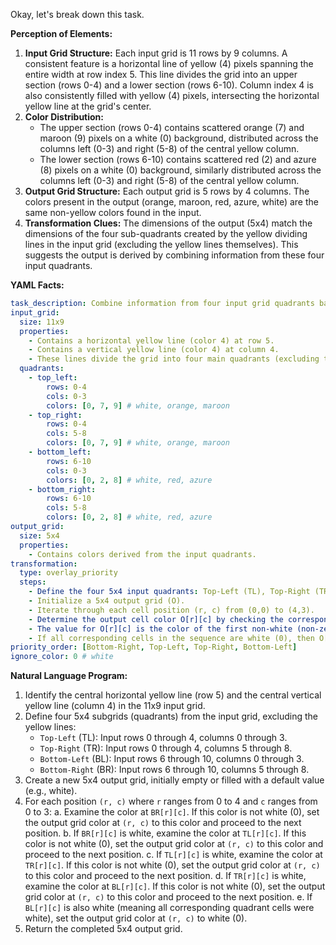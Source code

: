 Okay, let's break down this task.

**Perception of Elements:**

1.  **Input Grid Structure:** Each input grid is 11 rows by 9 columns. A consistent feature is a horizontal line of yellow (4) pixels spanning the entire width at row index 5. This line divides the grid into an upper section (rows 0-4) and a lower section (rows 6-10). Column index 4 is also consistently filled with yellow (4) pixels, intersecting the horizontal yellow line at the grid's center.
2.  **Color Distribution:**
    *   The upper section (rows 0-4) contains scattered orange (7) and maroon (9) pixels on a white (0) background, distributed across the columns left (0-3) and right (5-8) of the central yellow column.
    *   The lower section (rows 6-10) contains scattered red (2) and azure (8) pixels on a white (0) background, similarly distributed across the columns left (0-3) and right (5-8) of the central yellow column.
3.  **Output Grid Structure:** Each output grid is 5 rows by 4 columns. The colors present in the output (orange, maroon, red, azure, white) are the same non-yellow colors found in the input.
4.  **Transformation Clues:** The dimensions of the output (5x4) match the dimensions of the four sub-quadrants created by the yellow dividing lines in the input grid (excluding the yellow lines themselves). This suggests the output is derived by combining information from these four input quadrants.

**YAML Facts:**


```yaml
task_description: Combine information from four input grid quadrants based on a priority order to generate the output grid.
input_grid:
  size: 11x9
  properties:
    - Contains a horizontal yellow line (color 4) at row 5.
    - Contains a vertical yellow line (color 4) at column 4.
    - These lines divide the grid into four main quadrants (excluding the lines themselves).
  quadrants:
    - top_left:
        rows: 0-4
        cols: 0-3
        colors: [0, 7, 9] # white, orange, maroon
    - top_right:
        rows: 0-4
        cols: 5-8
        colors: [0, 7, 9] # white, orange, maroon
    - bottom_left:
        rows: 6-10
        cols: 0-3
        colors: [0, 2, 8] # white, red, azure
    - bottom_right:
        rows: 6-10
        cols: 5-8
        colors: [0, 2, 8] # white, red, azure
output_grid:
  size: 5x4
  properties:
    - Contains colors derived from the input quadrants.
transformation:
  type: overlay_priority
  steps:
    - Define the four 5x4 input quadrants: Top-Left (TL), Top-Right (TR), Bottom-Left (BL), Bottom-Right (BR).
    - Initialize a 5x4 output grid (O).
    - Iterate through each cell position (r, c) from (0,0) to (4,3).
    - Determine the output cell color O[r][c] by checking the corresponding cells in the input quadrants in the specific priority order: BR, TL, TR, BL.
    - The value for O[r][c] is the color of the first non-white (non-zero) cell found in the sequence: BR[r][c], TL[r][c], TR[r][c], BL[r][c].
    - If all corresponding cells in the sequence are white (0), then O[r][c] is white (0).
priority_order: [Bottom-Right, Top-Left, Top-Right, Bottom-Left]
ignore_color: 0 # white
```


**Natural Language Program:**

1.  Identify the central horizontal yellow line (row 5) and the central vertical yellow line (column 4) in the 11x9 input grid.
2.  Define four 5x4 subgrids (quadrants) from the input grid, excluding the yellow lines:
    *   `Top-Left` (TL): Input rows 0 through 4, columns 0 through 3.
    *   `Top-Right` (TR): Input rows 0 through 4, columns 5 through 8.
    *   `Bottom-Left` (BL): Input rows 6 through 10, columns 0 through 3.
    *   `Bottom-Right` (BR): Input rows 6 through 10, columns 5 through 8.
3.  Create a new 5x4 output grid, initially empty or filled with a default value (e.g., white).
4.  For each position `(r, c)` where `r` ranges from 0 to 4 and `c` ranges from 0 to 3:
    a.  Examine the color at `BR[r][c]`. If this color is not white (0), set the output grid color at `(r, c)` to this color and proceed to the next position.
    b.  If `BR[r][c]` is white, examine the color at `TL[r][c]`. If this color is not white (0), set the output grid color at `(r, c)` to this color and proceed to the next position.
    c.  If `TL[r][c]` is white, examine the color at `TR[r][c]`. If this color is not white (0), set the output grid color at `(r, c)` to this color and proceed to the next position.
    d.  If `TR[r][c]` is white, examine the color at `BL[r][c]`. If this color is not white (0), set the output grid color at `(r, c)` to this color and proceed to the next position.
    e.  If `BL[r][c]` is also white (meaning all corresponding quadrant cells were white), set the output grid color at `(r, c)` to white (0).
5.  Return the completed 5x4 output grid.